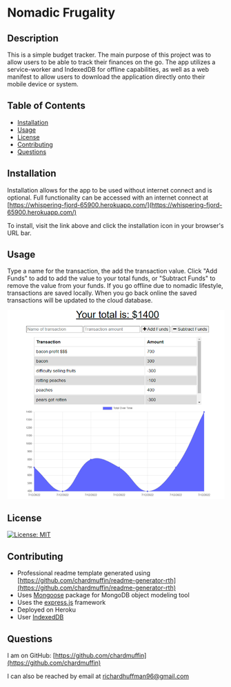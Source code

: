 # Nomadic Frugality
## Description

This is a simple budget tracker. The main purpose of this project was to allow users to be able to track their finances on the go. The app utilizes a service-worker and IndexedDB for offline capabilities, as well as a web manifest to allow users to download the application directly onto their mobile device or system.

## Table of Contents

- [Installation](#installation)
- [Usage](#usage)
- [License](#license)
- [Contributing](#contributing)
- [Questions](#questions)

## Installation

Installation allows for the app to be used without internet connect and is optional. Full functionality can be accessed with an internet connect at [https://whispering-fjord-65900.herokuapp.com/](https://whispering-fjord-65900.herokuapp.com/)

To install, visit the link above and click the installation icon in your browser's URL bar.

## Usage

Type a name for the transaction, the add the transaction value. Click "Add Funds" to add to add the value to your total funds, or "Subtract Funds" to remove the value from your funds. If you go offline due to nomadic lifestyle, transactions are saved locally. When you go back online the saved transactions will be updated to the cloud database.

![screenshot](./src/img/screenshot.png)

## License

[![License: MIT](https://img.shields.io/badge/License-MIT-yellow.svg)](https://opensource.org/licenses/MIT)

## Contributing

* Professional readme template generated using [https://github.com/chardmuffin/readme-generator-rth](https://github.com/chardmuffin/readme-generator-rth)
* Uses [Mongoose](https://www.npmjs.com/package/mongoose) package for MongoDB object modeling tool
* Uses the [express.js](https://www.npmjs.com/package/express) framework
* Deployed on Heroku
* User [IndexedDB](https://www.npmjs.com/package/idb)

## Questions

I am on GitHub: [https://github.com/chardmuffin](https://github.com/chardmuffin)

I can also be reached by email at [richardhuffman96@gmail.com](mailto:richardhuffman96@gmail.com)